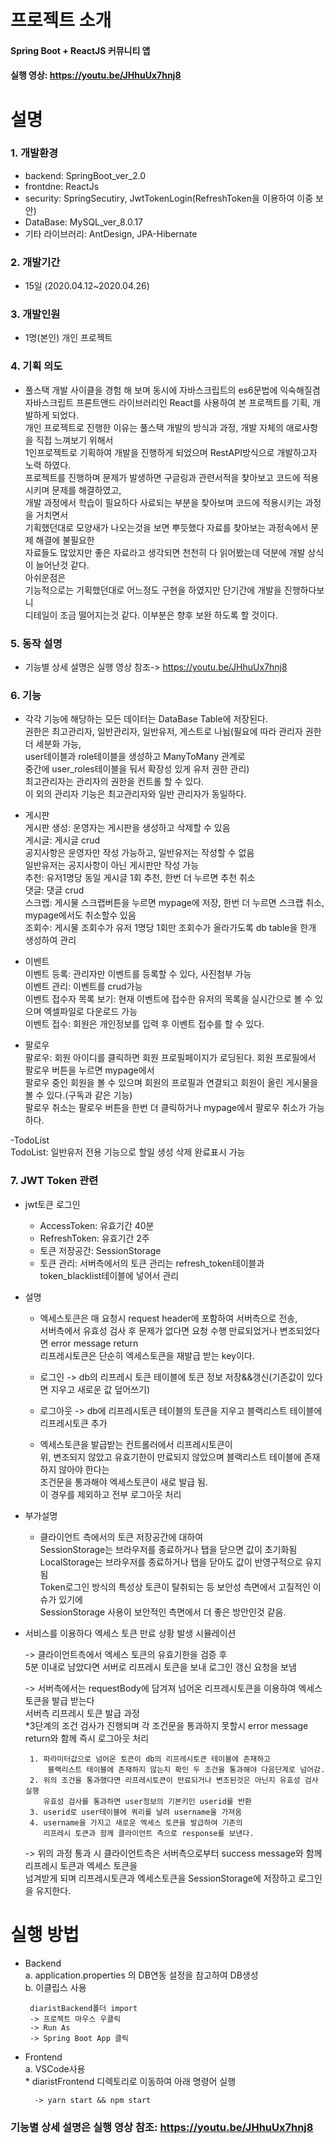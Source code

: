 프로젝트 소개  
=============
#### Spring Boot + ReactJS 커뮤니티 앱
#### 실행 영상: https://youtu.be/JHhuUx7hnj8
 

설명
====
### 1. 개발환경  
* backend: SpringBoot_ver_2.0  
* frontdne: ReactJs  
* security: SpringSecutiry, JwtTokenLogin(RefreshToken을 이용하여 이중 보안)  
* DataBase: MySQL_ver_8.0.17  
* 기타 라이브러리: AntDesign, JPA-Hibernate  

### 2. 개발기간
* 15일 (2020.04.12~2020.04.26)  

### 3. 개발인원
* 1명(본인) 개인 프로젝트  

### 4. 기획 의도  
   * 풀스택 개발 사이클을 경험 해 보며 동시에 자바스크립트의 es6문법에 익숙해질겸  
   자바스크립트 프론트앤드 라이브러리인 React를 사용하여 본 프로젝트를 기획, 개발하게 되었다.  
   개인 프로젝트로 진행한 이유는 풀스택 개발의 방식과 과정, 개발 자체의 애로사항을 직접 느껴보기 위해서   
   1인프로젝트로 기획하여 개발을 진행하게 되었으며 RestAPI방식으로 개발하고자 노력 하였다.  
   프로젝트를 진행하며 문제가 발생하면 구글링과 관련서적을 찾아보고 코드에 적용 시키며 문제를 해결하였고,  
   개발 과정에서 학습이 필요하다 사료되는 부분을 찾아보며 코드에 적용시키는 과정을 거치면서  
   기획했던대로 모양새가 나오는것을 보면 뿌듯했다 자료를 찾아보는 과정속에서 문제 해결에 불필요한  
   자료들도 많았지만 좋은 자료라고 생각되면 천천히 다 읽어봤는데 덕분에 개발 상식이 늘어난것 같다.  
   아쉬운점은  
   기능적으로는 기획했던대로 어느정도 구현을 하였지만 단기간에 개발을 진행하다보니  
   디테일이 조금 떨어지는것 같다. 이부분은 향후 보완 하도록 할 것이다.  
  
### 5. 동작 설명
   * 기능별 상세 설명은 실행 영상 참조-> https://youtu.be/JHhuUx7hnj8  

### 6. 기능

   * 각각 기능에 해당하는 모든 데이터는 DataBase Table에 저장된다.  
   권한은 최고관리자, 일반관리자, 일반유저, 게스트로 나뉨(필요에 따라 관리자 권한 더 세분화 가능,  
   user테이블과 role테이블을 생성하고 ManyToMany 관계로  
   중간에 user_roles테이블을 둬서 확장성 있게 유저 권한 관리)  
   최고관리자는 관리자의 권한을 컨트롤 할 수 있다.  
   이 외의 관리자 기능은 최고관리자와 일반 관리자가 동일하다.  

   * 게시판  
    게시판 생성: 운영자는 게시판을 생성하고 삭제할 수 있음  
    게시글: 게시글 crud  
    공지사항은 운영자만 작성 가능하고, 일반유저는 작성할 수 없음  
    일반유저는 공지사항이 아닌 게시판만 작성 가능  
    추천: 유저1명당 동일 게시글 1회 추천, 한번 더 누르면 추천 취소  
    댓글: 댓글 crud  
    스크랩: 게시물 스크랩버튼을 누르면 mypage에 저장, 한번 더 누르면 스크랩 취소, mypage에서도 취소할수 있음  
    조회수: 게시물 조회수가 유저 1명당 1회만 조회수가 올라가도록 db table을 한개 생성하여 관리  

   * 이벤트  
    이벤트 등록: 관리자만 이벤트를 등록할 수 있다, 사진첨부 가능  
    이벤트 관리: 이벤트를 crud가능  
    이벤트 접수자 목록 보기: 현재 이벤트에 접수한 유저의 목록을 실시간으로 볼 수 있으며 엑셀파일로 다운로드 가능  
    이벤트 접수: 회원은 개인정보를 입력 후 이벤트 접수를 할 수 있다.  
  
   * 팔로우  
    팔로우: 회원 아이디를 클릭하면 회원 프로필페이지가 로딩된다. 회원 프로필에서 팔로우 버튼을 누르면 mypage에서  
    팔로우 중인 회원을 볼 수 있으며 회원의 프로필과 연결되고 회원이 올린 게시물을 볼 수 있다.(구독과 같은 기능)  
    팔로우 취소는 팔로우 버튼을 한번 더 클릭하거나 mypage에서 팔로우 취소가 가능하다.  

   -TodoList  
    TodoList: 일반유저 전용 기능으로 할일 생성 삭제 완료표시 가능  


### 7. JWT Token 관련  
* jwt토큰 로그인  
  * AccessToken: 유효기간 40분  
  * RefreshToken: 유효기간 2주  
  * 토큰 저장공간: SessionStorage  
  * 토큰 관리: 서버측에서의 토큰 관리는 refresh_token테이블과 token_blacklist테이블에 넣어서 관리  

* 설명  
   * 엑세스토큰은 매 요청시 request header에 포함하여 서버측으로 전송,  
   서버측에서 유효성 검사 후 문제가 없다면 요청 수행 만료되었거나 변조되었다면 error message return   
   리프레시토큰은 단순히 엑세스토큰을 재발급 받는 key이다.  

   * 로그인 -> db의 리프레시 토큰 테이블에 토큰 정보 저장&&갱신(기존값이 있다면 지우고 새로운 값 덮어쓰기)  
   * 로그아웃 -> db에 리프레시토큰 테이블의 토큰을 지우고 블랙리스트 테이블에 리프레시토큰 추가  

   * 엑세스토큰을 발급받는 컨트롤러에서 리프레시토큰이  
   위, 변조되지 않았고 유효기한이 만료되지 않았으며 블랙리스트 테이블에 존재하지 않아야 한다는  
   조건문을 통과해야 엑세스토큰이 새로 발급 됨.  
   이 경우를 제외하고 전부 로그아웃 처리  

* 부가설명  
   * 클라이언트 측에서의 토큰 저장공간에 대하여  
   SessionStorage는 브라우저를 종료하거나 탭을 닫으면 값이 초기화됨  
   LocalStorage는 브라우저를 종료하거나 탭을 닫아도 값이 반영구적으로 유지됨  
   Token로그인 방식의 특성상 토큰이 탈취되는 등 보안성 측면에서 고질적인 이슈가 있기에  
   SessionStorage 사용이 보안적인 측면에서 더 좋은 방안인것 같음.  

* 서비스를 이용하다 엑세스 토큰 만료 상황 발생 시뮬레이션  

   -> 클라이언트측에서 엑세스 토큰의 유효기한을 검증 후  
      5분 이내로 남았다면 서버로 리프레시 토큰을 보내 로그인 갱신 요청을 보냄
      
   -> 서버측에서는 requestBody에 담겨져 넘어온 리프레시토큰을 이용하여 엑세스 토큰을 발급 받는다  
       서버측 리프레시 토큰 발급 과정  
       *3단계의 조건 검사가 진행되며 각 조건문을 통과하지 못할시 error message return와 함께 즉시 로그아웃 처리
       
       1. 파라미터값으로 넘어온 토큰이 db의 리프레시토큰 테이블에 존재하고  
           블랙리스트 테이블에 존재하지 않는지 확인 두 조건을 통과해야 다음단계로 넘어감.  
       2. 위의 조건을 통과했다면 리프레시토큰이 만료되거나 변조된것은 아닌지 유효성 검사 실행  
          유효성 검사를 통과하면 user정보의 기본키인 userid를 반환  
       3. userid로 user테이블에 쿼리를 날려 username을 가져옴  
       4. username을 가지고 새로운 엑세스 토큰을 발급하여 기존의   
          리프레시 토큰과 함께 클라이언트 측으로 response를 보낸다.  
          
   -> 위의 과정 통과 시 클라이언트측은 서버측으로부터 success message와 함께 리프레시 토큰과 엑세스 토큰을  
      넘겨받게 되며 리프레시토큰과 엑세스토큰을 SessionStorage에 저장하고 로그인을 유지한다.


실행 방법  
========
  * Backend  
     a. application.properties 의 DB연동 설정을 참고하여 DB생성  
     b. 이클립스 사용  
         
         diaristBackend폴더 import  
         -> 프로젝트 마우스 우클릭   
         -> Run As  
         -> Spring Boot App 클릭  

   * Frontend  
      a. VSCode사용  
         * diaristFrontend 디렉토리로 이동하여 아래 명령어 실행   
           
           -> yarn start && npm start  


### 기능별 상세 설명은 실행 영상 참조: https://youtu.be/JHhuUx7hnj8
